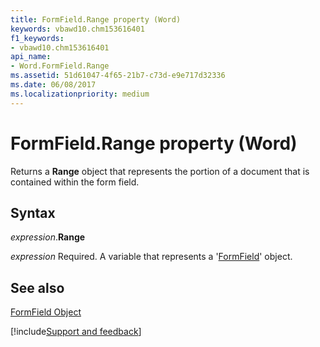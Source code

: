 ```yaml
---
title: FormField.Range property (Word)
keywords: vbawd10.chm153616401
f1_keywords:
- vbawd10.chm153616401
api_name:
- Word.FormField.Range
ms.assetid: 51d61047-4f65-21b7-c73d-e9e717d32336
ms.date: 06/08/2017
ms.localizationpriority: medium
---
```



# FormField.Range property (Word)

Returns a **Range** object that represents the portion of a document that is contained within the form field.


## Syntax

_expression_.**Range**

_expression_ Required. A variable that represents a '[FormField](Word.FormField.md)' object.


## See also


[FormField Object](Word.FormField.md)

[!include[Support and feedback](~/includes/feedback-boilerplate.md)]